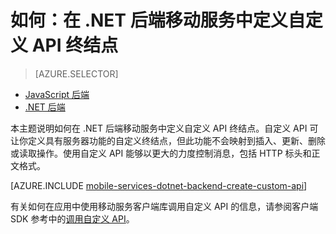 <properties
	pageTitle="如何在 .NET 后端移动服务中定义自定义 API | Azure 移动服务"
	description="了解如何在 .NET 后端移动服务中定义自定义 API 终结点"
	services="mobile-services"
	documentationCenter=""
	authors="ggailey777"
	manager="erikre"
	editor=""/>

<tags 
	ms.service="mobile-services"
	ms.date="03/06/2016"
	wacn.date="04/18/2016"/>


# 如何：在 .NET 后端移动服务中定义自定义 API 终结点
> [AZURE.SELECTOR]
- [JavaScript 后端](/documentation/articles/mobile-services-javascript-backend-define-custom-api)
- [.NET 后端](/documentation/articles/mobile-services-dotnet-backend-define-custom-api)


本主题说明如何在 .NET 后端移动服务中定义自定义 API 终结点。自定义 API 可让你定义具有服务器功能的自定义终结点，但此功能不会映射到插入、更新、删除或读取操作。使用自定义 API 能够以更大的力度控制消息，包括 HTTP 标头和正文格式。

[AZURE.INCLUDE [mobile-services-dotnet-backend-create-custom-api](../includes/mobile-services-dotnet-backend-create-custom-api.md)]

有关如何在应用中使用移动服务客户端库调用自定义 API 的信息，请参阅客户端 SDK 参考中的[调用自定义 API](/documentation/articles/mobile-services-windows-dotnet-how-to-use-client-library/#custom-api)。


<!-- Anchors. -->

<!-- Images. -->

<!-- URLs. -->

<!---HONumber=Mooncake_0118_2016-->